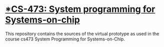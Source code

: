 # [*CS-473: System programming for Systems-on-chip](https://edu.epfl.ch/coursebook/en/system-programming-for-systems-on-chip-CS-473)
This repository contains the sources of the virtual prototype as used in the course cs473 System Programming for Systems-on-Chip.
